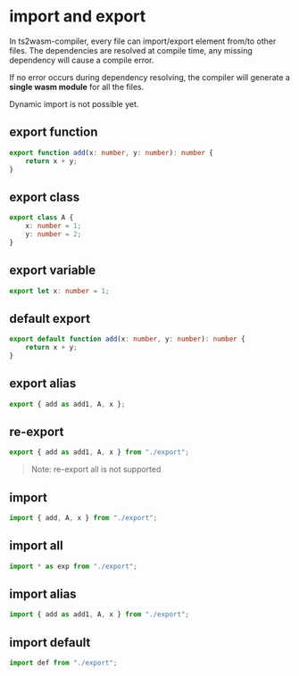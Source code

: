 # import and export

In ts2wasm-compiler, every file can import/export element from/to other files. The dependencies are resolved at compile time, any missing dependency will cause a compile error.

If no error occurs during dependency resolving, the compiler will generate a **single wasm module** for all the files.

Dynamic import is not possible yet.

## export function

``` TypeScript
export function add(x: number, y: number): number {
    return x + y;
}
```

## export class

``` TypeScript
export class A {
    x: number = 1;
    y: number = 2;
}
```

## export variable

``` TypeScript
export let x: number = 1;
```

## default export

``` TypeScript
export default function add(x: number, y: number): number {
    return x + y;
}
```

## export alias

``` TypeScript
export { add as add1, A, x };
```

## re-export

``` TypeScript
export { add as add1, A, x } from "./export";
```

> Note: re-export all is not supported

## import

``` TypeScript
import { add, A, x } from "./export";
```

## import all

``` TypeScript
import * as exp from "./export";
```

## import alias

``` TypeScript
import { add as add1, A, x } from "./export";
```

## import default

``` TypeScript
import def from "./export";
```

